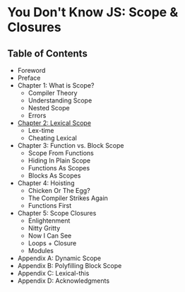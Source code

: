 # You Don't Know JS: Scope & Closures

## Table of Contents

* Foreword
* Preface
* Chapter 1: What is Scope?
	* Compiler Theory
	* Understanding Scope
	* Nested Scope
	* Errors
* [Chapter 2: Lexical Scope](ch2.md)
	* Lex-time
	* Cheating Lexical
* Chapter 3: Function vs. Block Scope
	* Scope From Functions
	* Hiding In Plain Scope
	* Functions As Scopes
	* Blocks As Scopes
* Chapter 4: Hoisting 
	* Chicken Or The Egg?
	* The Compiler Strikes Again
	* Functions First
* Chapter 5: Scope Closures
	* Enlightenment
	* Nitty Gritty
	* Now I Can See
	* Loops + Closure
	* Modules
* Appendix A: Dynamic Scope
* Appendix B: Polyfilling Block Scope
* Appendix C: Lexical-this
* Appendix D: Acknowledgments
